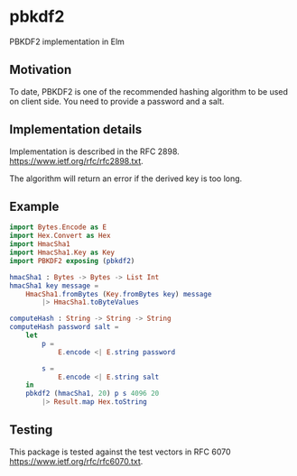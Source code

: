 # pbkdf2
PBKDF2 implementation in Elm

## Motivation

To date, PBKDF2 is one of the recommended hashing algorithm to be used on client side. You need to provide a password and a salt.

## Implementation details

Implementation is described in the RFC 2898. https://www.ietf.org/rfc/rfc2898.txt.

The algorithm will return an error if the derived key is too long.

## Example

```elm
import Bytes.Encode as E
import Hex.Convert as Hex
import HmacSha1
import HmacSha1.Key as Key
import PBKDF2 exposing (pbkdf2)

hmacSha1 : Bytes -> Bytes -> List Int
hmacSha1 key message =
    HmacSha1.fromBytes (Key.fromBytes key) message
        |> HmacSha1.toByteValues

computeHash : String -> String -> String
computeHash password salt =
    let
        p =
            E.encode <| E.string password

        s =
            E.encode <| E.string salt
    in
    pbkdf2 (hmacSha1, 20) p s 4096 20
        |> Result.map Hex.toString
```

## Testing

This package is tested against the test vectors in RFC 6070 https://www.ietf.org/rfc/rfc6070.txt.